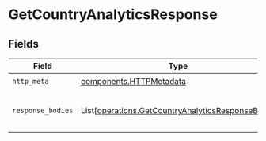 # GetCountryAnalyticsResponse


## Fields

| Field                                                                                                          | Type                                                                                                           | Required                                                                                                       | Description                                                                                                    |
| -------------------------------------------------------------------------------------------------------------- | -------------------------------------------------------------------------------------------------------------- | -------------------------------------------------------------------------------------------------------------- | -------------------------------------------------------------------------------------------------------------- |
| `http_meta`                                                                                                    | [components.HTTPMetadata](../../models/components/httpmetadata.md)                                             | :heavy_check_mark:                                                                                             | N/A                                                                                                            |
| `response_bodies`                                                                                              | List[[operations.GetCountryAnalyticsResponseBody](../../models/operations/getcountryanalyticsresponsebody.md)] | :heavy_minus_sign:                                                                                             | The top countries by number of clicks                                                                          |